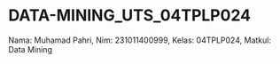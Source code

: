 # DATA-MINING_UTS_04TPLP024
Nama: Muhamad Pahri, Nim: 231011400999, Kelas: 04TPLP024, Matkul: Data Mining
